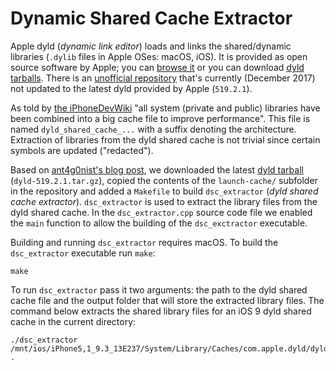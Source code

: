 # Dynamic Shared Cache Extractor

Apple dyld (*dynamic link editor*) loads and links the shared/dynamic libraries (`.dylib` files in Apple OSes: macOS, iOS).
It is provided as open source software by Apple; you can [browse it](https://opensource.apple.com/source/dyld/) or you can download [dyld tarballs](https://opensource.apple.com/tarballs/dyld/).
There is an [unofficial repository](https://github.com/opensource-apple/dyld) that's currently (December 2017) not updated to the latest dyld provided by Apple (`519.2.1`).

As told by [the iPhoneDevWiki](http://iphonedevwiki.net/index.php/Dyld_shared_cache) "all system (private and public) libraries have been combined into a big cache file to improve performance".
This file is named `dyld_shared_cache_...` with a suffix denoting the architecture.
Extraction of libraries from the dyld shared cache is not trivial since certain symbols are updated ("redacted").

Based on [ant4g0nist's blog post](http://ant4g0nist.blogspot.ro/2015/04/ios-shared-cache-extraction-to-solve.html), we downloaded the latest [dyld tarball](https://opensource.apple.com/tarballs/dyld/) (`dyld-519.2.1.tar.gz`), copied the contents of the `launch-cache/` subfolder in the repository and added a `Makefile` to build `dsc_extractor` (*dyld shared cache extractor*).
`dsc_extractor` is used to extract the library files from the dyld shared cache.
In the `dsc_extractor.cpp` source code file we enabled the `main` function to allow the building of the `dsc_exctractor` executable.

Building and running `dsc_extractor` requires macOS.
To build the `dsc_extractor` executable run `make`:

```
make
```

To run `dsc_extractor` pass it two arguments: the path to the dyld shared cache file and the output folder that will store the extracted library files.
The command below extracts the shared library files for an iOS 9 dyld shared cache in the current directory:

```
./dsc_extractor /mnt/ios/iPhone5,1_9.3_13E237/System/Library/Caches/com.apple.dyld/dyld_shared_cache_armv7s .
```
